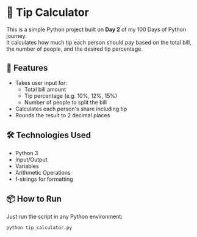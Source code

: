# 💸 Tip Calculator

This is a simple Python project built on **Day 2** of my 100 Days of Python journey.  
It calculates how much tip each person should pay based on the total bill, the number of people, and the desired tip percentage.

## 🚀 Features

- Takes user input for:
  - Total bill amount
  - Tip percentage (e.g. 10%, 12%, 15%)
  - Number of people to split the bill
- Calculates each person's share including tip
- Rounds the result to 2 decimal places

## 🛠️ Technologies Used

- Python 3
- Input/Output
- Variables
- Arithmetic Operations
- f-strings for formatting

## 📦 How to Run

Just run the script in any Python environment:

```bash
python tip_calculator.py
